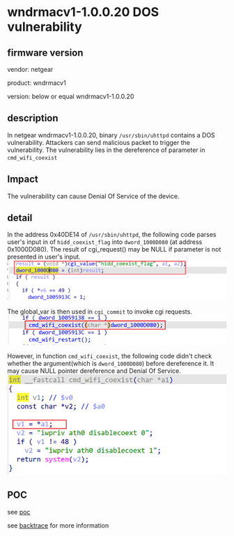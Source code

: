 # wndrmacv1-1.0.0.20 DOS vulnerability
## firmware version
vendor: netgear

product: wndrmacv1

version: below or equal wndrmacv1-1.0.0.20

## description
In netgear wndrmacv1-1.0.0.20, binary `/usr/sbin/uhttpd` contains a DOS vulnerability. Attackers can send malicious packet to trigger the vulnerability. The vulnerability lies in the dereference of parameter in `cmd_wifi_coexist`

## Impact
The vulnerability can cause Denial Of Service of the device.

## detail
In the address 0x40DE14 of `/usr/sbin/uhttpd`, the following code parses user's input in of `hidd_coexist_flag` into `dword_1000D080` (at address 0x1000D080). The result of cgi_request() may be NULL if parameter is not presented in user's input.
![alt text](image.png)

The global_var is then used in `cgi_commit` to invoke cgi requests.
![alt text](image-1.png)

However, in function  `cmd_wifi_coexist`, the following code didn't check whether the argument(which is `dword_1000D080`) before dereference it. It may cause NULL pointer dereference and Denial Of Service.
![alt text](image-2.png)

## POC
see [poc](./poc)

see [backtrace](./backtrace) for more information

